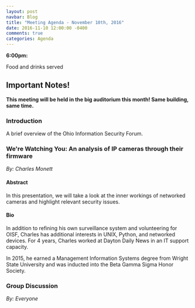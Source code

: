 ```yaml
---
layout: post
navbar: Blog
title: "Meeting Agenda - November 10th, 2016"
date: 2016-11-10 12:00:00 -0400
comments: true
categories: Agenda
---
```


**6:00pm:**

Food and drinks served

## Important Notes!

**This meeting will be held in the big auditorium this month! Same building,
same time.**

### Introduction

A brief overview of the Ohio Information Security Forum.

### **We're Watching You: An analysis of IP cameras through their firmware**
_By: Charles Monett_

#### Abstract

In this presentation, we will take a look at the inner workings of networked
cameras and highlight relevant security issues.


#### Bio

In addition to refining his own surveillance system and volunteering for OISF,
Charles has additional interests in UNIX, Python, and networked devices.  For 4
years, Charles worked at Dayton Daily News in an IT support capacity.

In 2015, he earned a Management Information Systems degree from Wright State
University and was inducted into the Beta Gamma Sigma Honor Society.

### **Group Discussion**
_By: Everyone_
